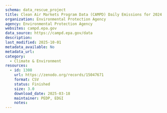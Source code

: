 ```yaml
---
schema: data_rescue_project 
title: Clean Air Markets Program Data (CAMPD) Daily Emissions for 2024 by State
organization: Environmental Protection Agency
agency: Environmental Protection Agency
websites: campd.epa.gov
data_source: https://campd.epa.gov/data
description: 
last_modified: 2025-10-01
metadata_available: No
metadata_url: 
category:
  - Climate & Environment 
resources:
  - id: 1308
    url: https://zenodo.org/records/15047671
    format: CSV
    status: Finished
    size: 3.0
    download_date: 2025-03-18
    maintainer: PEDP, EDGI
    notes: 
---
```

